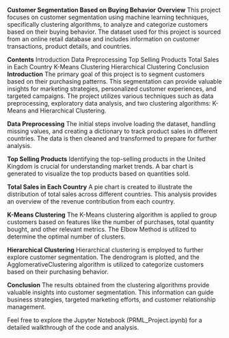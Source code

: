 **Customer Segmentation Based on Buying Behavior**
**Overview**
This project focuses on customer segmentation using machine learning techniques, specifically clustering algorithms, to analyze and categorize customers based on their buying behavior. The dataset used for this project is sourced from an online retail database and includes information on customer transactions, product details, and countries.

**Contents**
Introduction
Data Preprocessing
Top Selling Products
Total Sales in Each Country
K-Means Clustering
Hierarchical Clustering
Conclusion
**Introduction**
The primary goal of this project is to segment customers based on their purchasing patterns. This segmentation can provide valuable insights for marketing strategies, personalized customer experiences, and targeted campaigns. The project utilizes various techniques such as data preprocessing, exploratory data analysis, and two clustering algorithms: K-Means and Hierarchical Clustering.

**Data Preprocessing**
The initial steps involve loading the dataset, handling missing values, and creating a dictionary to track product sales in different countries. The data is then cleaned and transformed to prepare for further analysis.

**Top Selling Products**
Identifying the top-selling products in the United Kingdom is crucial for understanding market trends. A bar chart is generated to visualize the top products based on quantities sold.

**Total Sales in Each Country**
A pie chart is created to illustrate the distribution of total sales across different countries. This analysis provides an overview of the revenue contribution from each country.

**K-Means Clustering**
The K-Means clustering algorithm is applied to group customers based on features like the number of purchases, total quantity bought, and other relevant metrics. The Elbow Method is utilized to determine the optimal number of clusters.

**Hierarchical Clustering**
Hierarchical clustering is employed to further explore customer segmentation. The dendrogram is plotted, and the AgglomerativeClustering algorithm is utilized to categorize customers based on their purchasing behavior.

**Conclusion**
The results obtained from the clustering algorithms provide valuable insights into customer segmentation. This information can guide business strategies, targeted marketing efforts, and customer relationship management.

Feel free to explore the Jupyter Notebook (PRML_Project.ipynb) for a detailed walkthrough of the code and analysis.


